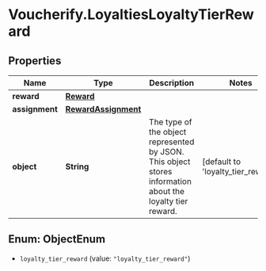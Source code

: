 # Voucherify.LoyaltiesLoyaltyTierReward

## Properties

Name | Type | Description | Notes
------------ | ------------- | ------------- | -------------
**reward** | [**Reward**](Reward.md) |  | 
**assignment** | [**RewardAssignment**](RewardAssignment.md) |  | 
**object** | **String** | The type of the object represented by JSON. This object stores information about the loyalty tier reward. | [default to &#39;loyalty_tier_reward&#39;]



## Enum: ObjectEnum


* `loyalty_tier_reward` (value: `"loyalty_tier_reward"`)




